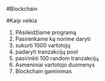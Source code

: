 #Blockchain

#Kaip veikia 

1. PAsileidžiame programą
2. Pasirenkame ką norime daryti 
3. sukurti 1000 vartotojų
4. padaryti tranzakcijų pool
5. pasirinkti 100 random tranzakcijų
6. Asmeniniai vartotojo duomenys
7. Blockchain gaminimas
